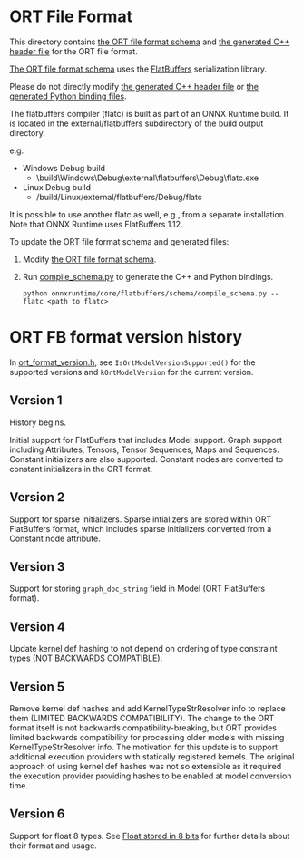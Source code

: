 # ORT File Format
This directory contains [the ORT file format schema](ort.fbs) and [the generated C++ header file](ort.fbs.h) for the
ORT file format.

[The ORT file format schema](ort.fbs) uses the [FlatBuffers](https://github.com/google/flatbuffers) serialization
library.

Please do not directly modify [the generated C++ header file](ort.fbs.h) or [the generated Python binding
files](../ort_flatbuffers_py).

The flatbuffers compiler (flatc) is built as part of an ONNX Runtime build. It is located in the external/flatbuffers
subdirectory of the build output directory.

e.g.
  - Windows Debug build
    - \build\Windows\Debug\external\flatbuffers\Debug\flatc.exe
  - Linux Debug build
    - /build/Linux/external/flatbuffers/Debug/flatc

It is possible to use another flatc as well, e.g., from a separate installation. Note that ONNX Runtime uses
FlatBuffers 1.12.

To update the ORT file format schema and generated files:
1. Modify [the ORT file format schema](ort.fbs).
2. Run [compile_schema.py](./compile_schema.py) to generate the C++ and Python bindings.

    ```
    python onnxruntime/core/flatbuffers/schema/compile_schema.py --flatc <path to flatc>
    ```

# ORT FB format version history
In [ort_format_version.h](../ort_format_version.h), see `IsOrtModelVersionSupported()` for the supported versions and
`kOrtModelVersion` for the current version.

## Version 1
History begins.

Initial support for FlatBuffers that includes Model support. Graph support including Attributes, Tensors, Tensor
Sequences, Maps and Sequences. Constant initializers are also supported. Constant nodes are converted to constant
initializers in the ORT format.

## Version 2
Support for sparse initializers. Sparse intializers are stored within ORT FlatBuffers format, which includes sparse
initializers converted from a Constant node attribute.

## Version 3
Support for storing `graph_doc_string` field in Model (ORT FlatBuffers format).

## Version 4
Update kernel def hashing to not depend on ordering of type constraint types (NOT BACKWARDS COMPATIBLE).

## Version 5
Remove kernel def hashes and add KernelTypeStrResolver info to replace them (LIMITED BACKWARDS COMPATIBILITY).
The change to the ORT format itself is not backwards compatibility-breaking, but ORT provides limited backwards
compatibility for processing older models with missing KernelTypeStrResolver info.
The motivation for this update is to support additional execution providers with statically registered kernels.
The original approach of using kernel def hashes was not so extensible as it required the execution provider providing
hashes to be enabled at model conversion time.

## Version 6
Support for float 8 types. See [Float stored in 8 bits](https://onnx.ai/onnx/technical/float8.html)
for further details about their format and usage.
